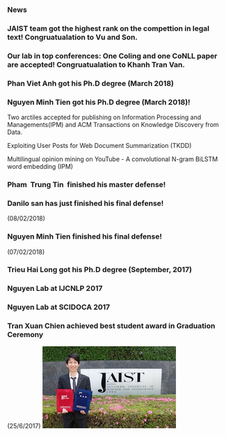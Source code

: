 <markdown>
  
### News
### JAIST team got the highest rank on the compettion in legal text!  Congruatualation to Vu and Son.
### Our lab in top conferences:  One Coling and one CoNLL paper are accepted!  Congruatualation to Khanh Tran Van. 
### Phan Viet Anh got his Ph.D degree (March 2018)

### Nguyen Minh Tien got his Ph.D degree (March 2018)! 

Two arctiles accepted for publishing on Information Processing and Managements(IPM) and  ACM Transactions on Knowledge Discovery from Data.

Exploiting User Posts for Web Document Summarization (TKDD)  

Multilingual opinion mining on YouTube - A convolutional N-gram BiLSTM word embedding (IPM)

### Pham  Trung Tin  finished his master defense!

### Danilo san has just finished his final defense! 
(08/02/2018)

### Nguyen Minh Tien finished his final defense! 
(07/02/2018)

### Trieu Hai Long got his Ph.D degree (September, 2017)

### Nguyen Lab at IJCNLP 2017

### Nguyen Lab at SCIDOCA 2017


### Tran Xuan Chien achieved best student award in Graduation Ceremony
(25/6/2017)
![Image](img/2017-tran-xuan-chien-best-student-award.jpg)

</markdown>
